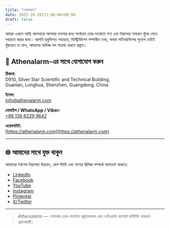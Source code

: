 ```yaml
---
title: "যোগাযোগ"
date: 2025-10-20T21:00:00+08:00
draft: false
---
```


আমরা এখানে আছি আপনাকে আপনার ব্যবসার জন্য সর্বোত্তম চোর-সতর্কতা পণ্য এবং নিরাপত্তা সমাধান খুঁজে পেতে সহায়তা করার জন্য। আপনি প্রযুক্তিগত সহায়তা, ডিস্ট্রিবিউশন সম্পর্কিত তথ্য, অথবা পার্টনারশিপের সুযোগ যেটাই খুঁজছেন না কেন, আমাদের অভিজ্ঞ দল সাহায্য করতে প্রস্তুত।

## 📍 Athenalarm-এর সাথে যোগাযোগ করুন

**ঠিকানা:**  
D910, Silver Star Scientific and Technical Building,  
Guanlan, Longhua, Shenzhen, Guangdong, China  

**ইমেল:**  
[info@athenalarm.com](mailto:info@athenalarm.com)

**মোবাইল / WhatsApp / Viber:**  
[+86 136 6229 9642](https://api.whatsapp.com/send?phone=8613662299642)

**ওয়েবসাইট:**  
[https://athenalarm.com](https://athenalarm.com)

---

## 🌐 আমাদের সাথে যুক্ত থাকুন

আমাদের সর্বশেষ নিরাপত্তা উদ্ভাবন, কেস স্টাডি এবং পণ্যের রিলিজ সম্পর্কে আপডেট থাকতে:

- [LinkedIn](https://www.linkedin.com/company/athenalarm)
- [Facebook](https://www.facebook.com/athenalarm)
- [YouTube](https://www.youtube.com/@athenalarm3663)
- [Instagram](https://www.instagram.com/athenalarm)
- [Pinterest](https://www.pinterest.com/athenalarm/)
- [X/Twitter](https://x.com/Athenalarm)

---

> _Athenalarm — পেশাদার চোর-সতর্কতা প্রস্তুতকারক এবং নেটওয়ার্ক অ্যালার্ম মনিটরিং সমাধান প্রদানকারী।_